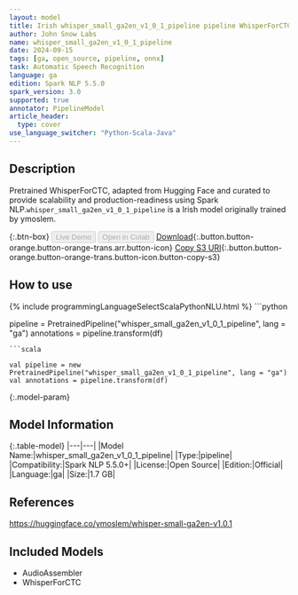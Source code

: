 ```yaml
---
layout: model
title: Irish whisper_small_ga2en_v1_0_1_pipeline pipeline WhisperForCTC from ymoslem
author: John Snow Labs
name: whisper_small_ga2en_v1_0_1_pipeline
date: 2024-09-15
tags: [ga, open_source, pipeline, onnx]
task: Automatic Speech Recognition
language: ga
edition: Spark NLP 5.5.0
spark_version: 3.0
supported: true
annotator: PipelineModel
article_header:
  type: cover
use_language_switcher: "Python-Scala-Java"
---
```


## Description

Pretrained WhisperForCTC, adapted from Hugging Face and curated to provide scalability and production-readiness using Spark NLP.`whisper_small_ga2en_v1_0_1_pipeline` is a Irish model originally trained by ymoslem.

{:.btn-box}
<button class="button button-orange" disabled>Live Demo</button>
<button class="button button-orange" disabled>Open in Colab</button>
[Download](https://s3.amazonaws.com/auxdata.johnsnowlabs.com/public/models/whisper_small_ga2en_v1_0_1_pipeline_ga_5.5.0_3.0_1726432147893.zip){:.button.button-orange.button-orange-trans.arr.button-icon}
[Copy S3 URI](s3://auxdata.johnsnowlabs.com/public/models/whisper_small_ga2en_v1_0_1_pipeline_ga_5.5.0_3.0_1726432147893.zip){:.button.button-orange.button-orange-trans.button-icon.button-copy-s3}

## How to use



<div class="tabs-box" markdown="1">
{% include programmingLanguageSelectScalaPythonNLU.html %}
```python

pipeline = PretrainedPipeline("whisper_small_ga2en_v1_0_1_pipeline", lang = "ga")
annotations =  pipeline.transform(df)   

```
```scala

val pipeline = new PretrainedPipeline("whisper_small_ga2en_v1_0_1_pipeline", lang = "ga")
val annotations = pipeline.transform(df)

```
</div>

{:.model-param}
## Model Information

{:.table-model}
|---|---|
|Model Name:|whisper_small_ga2en_v1_0_1_pipeline|
|Type:|pipeline|
|Compatibility:|Spark NLP 5.5.0+|
|License:|Open Source|
|Edition:|Official|
|Language:|ga|
|Size:|1.7 GB|

## References

https://huggingface.co/ymoslem/whisper-small-ga2en-v1.0.1

## Included Models

- AudioAssembler
- WhisperForCTC